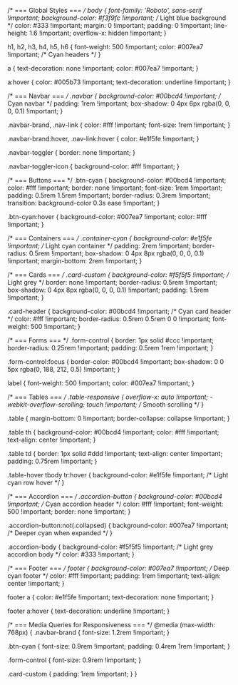 /* === Global Styles === */
body {
  font-family: 'Roboto', sans-serif !important;
  background-color: #f3f9fc !important; /* Light blue background */
  color: #333 !important;
  margin: 0 !important;
  padding: 0 !important;
  line-height: 1.6 !important;
  overflow-x: hidden !important;
}

h1, h2, h3, h4, h5, h6 {
  font-weight: 500 !important;
  color: #007ea7 !important; /* Cyan headers */
}

a {
  text-decoration: none !important;
  color: #007ea7 !important;
}

a:hover {
  color: #005b73 !important;
  text-decoration: underline !important;
}

/* === Navbar === */
.navbar {
  background-color: #00bcd4 !important; /* Cyan navbar */
  padding: 1rem !important;
  box-shadow: 0 4px 6px rgba(0, 0, 0, 0.1) !important;
}

.navbar-brand,
.nav-link {
  color: #fff !important;
  font-size: 1rem !important;
}

.navbar-brand:hover,
.nav-link:hover {
  color: #e1f5fe !important;
}

.navbar-toggler {
  border: none !important;
}

.navbar-toggler-icon {
  background-color: #fff !important;
}

/* === Buttons === */
.btn-cyan {
  background-color: #00bcd4 !important;
  color: #fff !important;
  border: none !important;
  font-size: 1rem !important;
  padding: 0.5rem 1.5rem !important;
  border-radius: 0.3rem !important;
  transition: background-color 0.3s ease !important;
}

.btn-cyan:hover {
  background-color: #007ea7 !important;
  color: #fff !important;
}

/* === Containers === */
.container-cyan {
  background-color: #e1f5fe !important; /* Light cyan container */
  padding: 2rem !important;
  border-radius: 0.5rem !important;
  box-shadow: 0 4px 8px rgba(0, 0, 0, 0.1) !important;
  margin-bottom: 2rem !important;
}

/* === Cards === */
.card-custom {
  background-color: #f5f5f5 !important; /* Light grey */
  border: none !important;
  border-radius: 0.5rem !important;
  box-shadow: 0 4px 8px rgba(0, 0, 0, 0.1) !important;
  padding: 1.5rem !important;
}

.card-header {
  background-color: #00bcd4 !important; /* Cyan card header */
  color: #fff !important;
  border-radius: 0.5rem 0.5rem 0 0 !important;
  font-weight: 500 !important;
}

/* === Forms === */
.form-control {
  border: 1px solid #ccc !important;
  border-radius: 0.25rem !important;
  padding: 0.5rem 1rem !important;
}

.form-control:focus {
  border-color: #00bcd4 !important;
  box-shadow: 0 0 5px rgba(0, 188, 212, 0.5) !important;
}

label {
  font-weight: 500 !important;
  color: #007ea7 !important;
}

/* === Tables === */
.table-responsive {
  overflow-x: auto !important;
  -webkit-overflow-scrolling: touch !important; /* Smooth scrolling */
}

.table {
  margin-bottom: 0 !important;
  border-collapse: collapse !important;
}

.table th {
  background-color: #00bcd4 !important;
  color: #fff !important;
  text-align: center !important;
}

.table td {
  border: 1px solid #ddd !important;
  text-align: center !important;
  padding: 0.75rem !important;
}

.table-hover tbody tr:hover {
  background-color: #e1f5fe !important; /* Light cyan row hover */
}

/* === Accordion === */
.accordion-button {
  background-color: #00bcd4 !important; /* Cyan accordion header */
  color: #fff !important;
  font-weight: 500 !important;
  border: none !important;
}

.accordion-button:not(.collapsed) {
  background-color: #007ea7 !important; /* Deeper cyan when expanded */
}

.accordion-body {
  background-color: #f5f5f5 !important; /* Light grey accordion body */
  color: #333 !important;
}

/* === Footer === */
footer {
  background-color: #007ea7 !important; /* Deep cyan footer */
  color: #fff !important;
  padding: 1rem !important;
  text-align: center !important;
}

footer a {
  color: #e1f5fe !important;
  text-decoration: none !important;
}

footer a:hover {
  text-decoration: underline !important;
}

/* === Media Queries for Responsiveness === */
@media (max-width: 768px) {
  .navbar-brand {
    font-size: 1.2rem !important;
  }

  .btn-cyan {
    font-size: 0.9rem !important;
    padding: 0.4rem 1rem !important;
  }

  .form-control {
    font-size: 0.9rem !important;
  }

  .card-custom {
    padding: 1rem !important;
  }
}